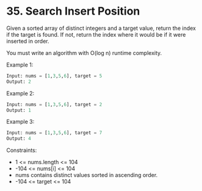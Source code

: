 # 35. Search Insert Position


Given a sorted array of distinct integers and a target value, return the index if the target is found. If not, return the index where it would be if it were inserted in order.

You must write an algorithm with O(log n) runtime complexity.

Example 1:
```python
Input: nums = [1,3,5,6], target = 5
Output: 2
```

Example 2:
```python
Input: nums = [1,3,5,6], target = 2
Output: 1
```

Example 3:

```python
Input: nums = [1,3,5,6], target = 7
Output: 4
```

Constraints:

- 1 <= nums.length <= 104
- -104 <= nums[i] <= 104
- nums contains distinct values sorted in ascending order.
- -104 <= target <= 104
